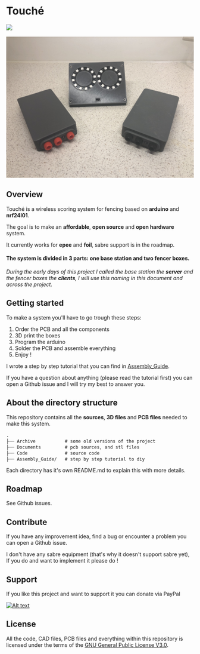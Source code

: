# Touché

![](https://github.com/Yohannfra/Touche/workflows/Build/badge.svg)


![](.github/full_set.jpg)


## Overview

Touché is a wireless scoring system for fencing based on **arduino** and **nrf24l01**.

The goal is to make an **affordable**, **open source** and **open hardware** system.

It currently works for **epee** and **foil**, sabre support is in the roadmap.

#### The system is divided in 3 parts: one base station and two fencer boxes.

*During the early days of this project I called the base station the **server**
and the fencer boxes the **clients**, I will use this naming in this document
and across the project.*


## Getting started

To make a system you'll have to go trough these steps:
1. Order the PCB and all the components
2. 3D print the boxes
3. Program the arduino
4. Solder the PCB and assemble everything
5. Enjoy !

I wrote a step by step tutorial that you can find in [Assembly_Guide](./Assembly_Guide).

If you have a question about anything (please read the tutorial first) you can open a Github issue and I will try my best to answer you.

## About the directory structure

This repository contains all the **sources**, **3D files** and **PCB files** needed to make this system.

```
.
├── Archive           # some old versions of the project
├── Documents         # pcb sources, and stl files
├── Code              # source code
├── Assembly_Guide/   # step by step tutorial to diy
```
Each directory has it's own README.md to explain this with more details.

## Roadmap

See Github issues.

## Contribute

If you have any improvement idea, find a bug or encounter a problem you can open a Github issue.

I don't have any sabre equipment (that's why it doesn't support sabre yet), If you do and want to implement it please do !

## Support

If you like this project and want to support it you can donate via PayPal

[![Alt text](https://upload.wikimedia.org/wikipedia/commons/thumb/b/b5/PayPal.svg/langfr-280px-PayPal.svg.png)](https://paypal.me/pools/c/8AgHj8JHEs "PayPal link")

## License

All the code, CAD files, PCB files and everything within this repository is licensed under the terms of the [GNU General Public License V3.0](./LICENSE).
